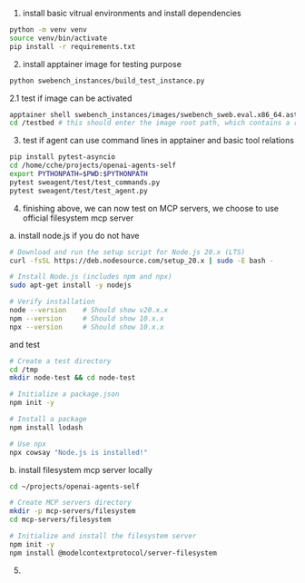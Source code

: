 1. install basic vitrual environments and install dependencies
```bash
python -m venv venv
source venv/bin/activate
pip install -r requirements.txt
```

2. install apptainer image for testing purpose
```bash
python swebench_instances/build_test_instance.py
```

2.1 test if image can be activated
```bash
apptainer shell swebench_instances/images/swebench_sweb.eval.x86_64.astropy_1776_astropy-12907.sif
cd /testbed # this should enter the image root path, which contains a repo with a bug waiting for fixing
```

3. test if agent can use command lines in apptainer and basic tool relations
```bash
pip install pytest-asyncio
cd /home/cche/projects/openai-agents-self
export PYTHONPATH=$PWD:$PYTHONPATH
pytest sweagent/test/test_commands.py
pytest sweagent/test/test_agent.py
```

4. finishing above, we can now test on MCP servers, we choose to use official filesystem mcp server

a. install node.js if you do not have

```bash
# Download and run the setup script for Node.js 20.x (LTS)
curl -fsSL https://deb.nodesource.com/setup_20.x | sudo -E bash -

# Install Node.js (includes npm and npx)
sudo apt-get install -y nodejs

# Verify installation
node --version    # Should show v20.x.x
npm --version     # Should show 10.x.x
npx --version     # Should show 10.x.x
```

and test
```bash
# Create a test directory
cd /tmp
mkdir node-test && cd node-test

# Initialize a package.json
npm init -y

# Install a package
npm install lodash

# Use npx
npx cowsay "Node.js is installed!"
```

b. install filesystem mcp server locally
```bash
cd ~/projects/openai-agents-self

# Create MCP servers directory
mkdir -p mcp-servers/filesystem
cd mcp-servers/filesystem

# Initialize and install the filesystem server
npm init -y
npm install @modelcontextprotocol/server-filesystem
```

5. 